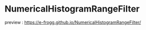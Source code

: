 # NumericalHistogramRangeFilter

preview : https://e-frogg.github.io/NumericalHistogramRangeFilter/
